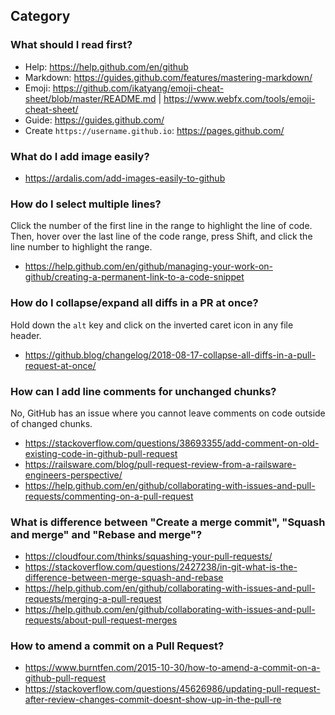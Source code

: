 ## Category

### What should I read first?
- Help: https://help.github.com/en/github
- Markdown: https://guides.github.com/features/mastering-markdown/
- Emoji: https://github.com/ikatyang/emoji-cheat-sheet/blob/master/README.md | https://www.webfx.com/tools/emoji-cheat-sheet/
- Guide: https://guides.github.com/
- Create `https://username.github.io`: https://pages.github.com/

### What do I add image easily?
- https://ardalis.com/add-images-easily-to-github

### How do I select multiple lines?
Click the number of the first line in the range to highlight the line of code. Then, hover over the last line of the code range, press Shift, and click the line number to highlight the range.
- https://help.github.com/en/github/managing-your-work-on-github/creating-a-permanent-link-to-a-code-snippet

### How do I collapse/expand all diffs in a PR at once?
Hold down the `alt` key and click on the inverted caret icon in any file header.
- https://github.blog/changelog/2018-08-17-collapse-all-diffs-in-a-pull-request-at-once/

### How can I add line comments for unchanged chunks?
No, GitHub has an issue where you cannot leave comments on code outside of changed chunks.
- https://stackoverflow.com/questions/38693355/add-comment-on-old-existing-code-in-github-pull-request
- https://railsware.com/blog/pull-request-review-from-a-railsware-engineers-perspective/
- https://help.github.com/en/github/collaborating-with-issues-and-pull-requests/commenting-on-a-pull-request

### What is difference between "Create a merge commit", "Squash and merge" and "Rebase and merge"?
- https://cloudfour.com/thinks/squashing-your-pull-requests/
- https://stackoverflow.com/questions/2427238/in-git-what-is-the-difference-between-merge-squash-and-rebase
- https://help.github.com/en/github/collaborating-with-issues-and-pull-requests/merging-a-pull-request
- https://help.github.com/en/github/collaborating-with-issues-and-pull-requests/about-pull-request-merges

### How to amend a commit on a Pull Request?
- https://www.burntfen.com/2015-10-30/how-to-amend-a-commit-on-a-github-pull-request
- https://stackoverflow.com/questions/45626986/updating-pull-request-after-review-changes-commit-doesnt-show-up-in-the-pull-re
